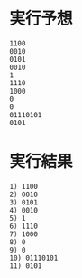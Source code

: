 # 実行予想
```
1100
0010
0101
0010
1
1110
1000
0
0
01110101
0101
```

# 実行結果
```
1) 1100
2) 0010
3) 0101
4) 0010
5) 1
6) 1110
7) 1000
8) 0
9) 0
10) 01110101
11) 0101
```